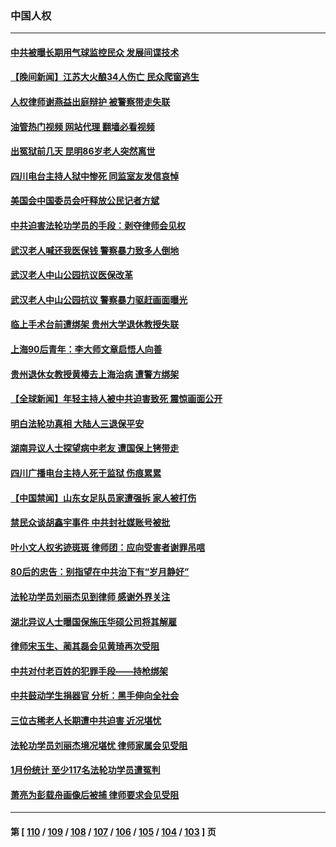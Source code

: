 ### 中国人权
---
#### [中共被曝长期用气球监控民众 发展间谍技术](../../pages/ncid278/n13931927.md?02172045) 
#### [【晚间新闻】江苏大火酿34人伤亡 民众爬窗逃生](../../pages/ncid278/n13931903.md?02172045) 
#### [人权律师谢燕益出庭辩护 被警察带走失联](../../pages/ncid278/n13931778.md?02172045) 
#### [油管热门视频 网站代理 翻墙必看视频](http://138.2.39.72:81/youtube.html?epic-marker?02172045)
#### [出冤狱前几天 昆明86岁老人突然离世](../../pages/ncid278/n13931228.md?02172045) 
#### [四川电台主持人狱中惨死 同监室友发信哀悼](../../pages/ncid278/n13931016.md?02172045) 
#### [美国会中国委员会吁释放公民记者方斌](../../pages/ncid278/n13930920.md?02172045) 
#### [中共迫害法轮功学员的手段：剥夺律师会见权](../../pages/ncid278/n13929748.md?02172045) 
#### [武汉老人喊还我医保钱 警察暴力致多人倒地](../../pages/ncid278/n13930085.md?02172045) 
#### [武汉老人中山公园抗议医保改革](../../pages/ncid278/n13930042.md?02172045) 
#### [武汉老人中山公园抗议 警察暴力驱赶画面曝光](../../pages/ncid278/n13929963.md?02172045) 
#### [临上手术台前遭绑架 贵州大学退休教授失联](../../pages/ncid278/n13929743.md?02172045) 
#### [上海90后青年：李大师文章启悟人向善](../../pages/ncid278/n13929715.md?02172045) 
#### [贵州退休女教授黄椿去上海治病 遭警方绑架](../../pages/ncid278/n13929546.md?02172045) 
#### [【全球新闻】年轻主持人被中共迫害致死 震惊画面公开](../../pages/ncid278/n13929504.md?02172045) 
#### [明白法轮功真相 大陆人三退保平安](../../pages/ncid278/n13928212.md?02172045) 
#### [湖南异议人士探望病中老友 遭国保上铐带走](../../pages/ncid278/n13929063.md?02172045) 
#### [四川广播电台主持人死于监狱 伤痕累累](../../pages/ncid278/n13929027.md?02172045) 
#### [【中国禁闻】山东女足队员家遭强拆 家人被打伤](../../pages/ncid278/n13928869.md?02172045) 
#### [禁民众谈胡鑫宇事件 中共封社媒账号被批](../../pages/ncid278/n13928669.md?02172045) 
#### [叶小文人权劣迹斑斑 律师团：应向受害者谢罪吊唁](../../pages/ncid278/n13927745.md?02172045) 
#### [80后的忠告：别指望在中共治下有“岁月静好”](../../pages/ncid278/n13927278.md?02172045) 
#### [法轮功学员刘丽杰见到律师 感谢外界关注](../../pages/ncid278/n13927012.md?02172045) 
#### [湖北异议人士曝国保施压华硕公司将其解雇](../../pages/ncid278/n13927075.md?02172045) 
#### [律师宋玉生、蔺其磊会见黄琦再次受阻](../../pages/ncid278/n13926868.md?02172045) 
#### [中共对付老百姓的犯罪手段——持枪绑架](../../pages/ncid278/n13926448.md?02172045) 
#### [中共鼓动学生捐器官 分析：黑手伸向全社会](../../pages/ncid278/n13924830.md?02172045) 
#### [三位古稀老人长期遭中共迫害 近况堪忧](../../pages/ncid278/n13924554.md?02172045) 
#### [法轮功学员刘丽杰境况堪忧 律师家属会见受阻](../../pages/ncid278/n13924569.md?02172045) 
#### [1月份统计 至少117名法轮功学员遭冤判](../../pages/ncid278/n13924061.md?02172045) 
#### [萧亮为彭载舟画像后被捕 律师要求会见受阻](../../pages/ncid278/n13924040.md?02172045) 

---
#### 第 [ [110](./110.md?02172045) / [109](./109.md?02172045) / [108](./108.md?02172045) / [107](./107.md?02172045) / [106](./106.md?02172045) / [105](./105.md?02172045) / [104](./104.md?02172045) / [103](./103.md?02172045) ] 页
